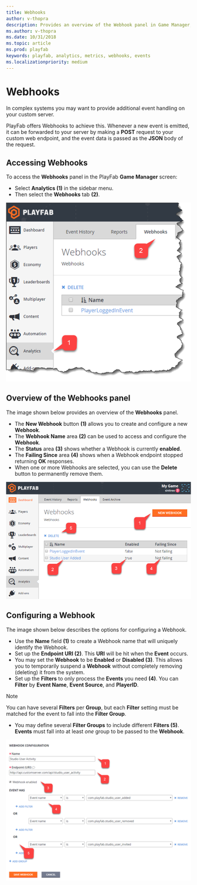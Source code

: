 ```yaml
---
title: Webhooks
author: v-thopra
description: Provides an overview of the Webhook panel in Game Manager, and describes how to access and configure a Webhook.
ms.author: v-thopra
ms.date: 10/31/2018
ms.topic: article
ms.prod: playfab
keywords: playfab, analytics, metrics, webhooks, events
ms.localizationpriority: medium
---
```


# Webhooks

In complex systems you may want to provide additional event handling on your custom server.

PlayFab offers Webhooks to achieve this. Whenever a new event is emitted, it can be forwarded to your server by making a **POST** request to your custom web endpoint, and the event data is passed as the **JSON** body of the request.

## Accessing Webhooks

To access the **Webhooks** panel in the PlayFab **Game Manager** screen:

- Select **Analytics (1)** in the sidebar menu.
- Then select the **Webhooks** tab **(2)**.

![Game Manager - Analytics - Webhooks](media/tutorials/game-manager-analytics-webhooks.png)  

## Overview of the Webhooks panel

The image shown below provides an overview of the **Webhooks** panel.

- The **New Webhook** button **(1)** allows you to create and configure a new **Webhook**.
- The **Webhook Name** area **(2)** can be used to access and configure the **Webhook**.
- The **Status** area **(3)** shows whether a Webhook is currently **enabled**.
- The **Failing Since** area **(4)** shows when a Webhook endpoint stopped returning **OK** responses.
- When one or more Webhooks are selected, you can use the **Delete** button to permanently remove them.

![Game Manager - Analytics - Webhooks panel](media/tutorials/game-manager-analytics-webhooks-panel.png)  

## Configuring a Webhook

The image shown below describes the options for configuring a Webhook.

- Use the **Name** field **(1)** to create a Webhook name that will uniquely identify the Webhook.
- Set up the **Endpoint URI (2)**. This **URI** will be hit when the **Event** occurs.
- You may set the **Webhook** to be **Enabled** or **Disabled (3)**. This allows you to temporarily suspend a **Webhook** without completely removing (deleting) it from the system.
- Set up the **Filters** to only process the **Events** you need **(4)**. You can **Filter** by **Event Name**, **Event Source**, and **PlayerID**.

> [!NOTE]
> You can have several **Filters** per **Group**, but each **Filter** setting must be matched for the event to fall into the **Filter Group**.
- You may define several **Filter Groups** to include different **Filters (5)**. **Events** must fall into at least *one* group to be passed to the **Webhook**.

![Game Manager - Analytics - Webhooks - Webhook Configuration](media/tutorials/game-manager-analytics-webhook-configuration.png)  
